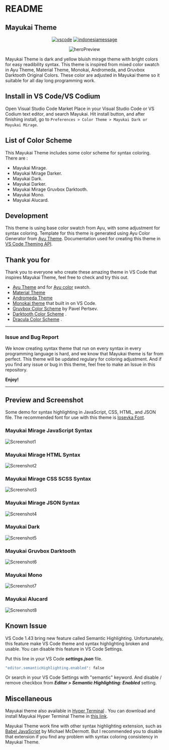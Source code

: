 # README

## Mayukai Theme

<div align="center">

[![vscode](https://img.shields.io/badge/VS%20Code-Theme-success?style=for-the-badge&labelColor=ffa323&color=ff6337)](https://github.com/GulajavaMinistudio/Mayukai-Theme) [![indonesiamessage](https://img.shields.io/badge/FROM-INDONESIA%20WITH%20LOVE-red?style=for-the-badge&labelColor=f66767&color=f0134d)](https://github.com/GulajavaMinistudio/Mayukai-Theme)

![heroPreview](https://raw.githubusercontent.com/GulajavaMinistudio/Mayukai-Theme/master/drawing_mayukai_heros_resize.png)

</div>

Mayukai Theme is dark and yellow bluish mirage theme with bright colors for easy readibility syntax. This theme is inspired from mixed color swatch in Ayu Theme, Material Theme, Monokai, Andromeda, and Gruvbox Darktooth Original Colors. These color are adjusted in Mayukai theme so it suitable for all day long programming work.

## Install in VS Code/VS Codium

Open Visual Studio Code Market Place in your Visual Studio Code or VS Codium text editor, and search Mayukai. Hit install button, and after finishing install, go to `Preferences > Color Theme > Mayukai Dark or Mayukai Mirage`.

## List of Color Scheme

This Mayukai Theme includes some color scheme for syntax coloring. There are :

- Mayukai Mirage.
- Mayukai Mirage Darker.
- Mayukai Dark.
- Mayukai Darker.
- Mayukai Mirage Gruvbox Darktooth.
- Mayukai Mono.
- Mayukai Alucard.

## Development

This theme is using base color swatch from Ayu, with some adjustment for syntax coloring. Template for this theme is generated using Ayu Color Generator from [Ayu Theme](https://github.com/ayu-theme/vscode-ayu). Documentation used for creating this theme in [VS Code Theming API](https://code.visualstudio.com/api/references/theme-color).

## Thank you for

Thank you to everyone who create these amazing theme in VS Code that inspires Mayukai Theme, feel free to check and try this out.

- [Ayu Theme](https://github.com/ayu-theme/vscode-ayu) and for [Ayu color](https://github.com/ayu-theme/ayu-colors) swatch.
- [Material Theme](https://github.com/material-theme/vsc-material-theme)
- [Andromeda Theme](https://github.com/EliverLara/Andromeda)
- [Monokai theme](https://github.com/microsoft/vscode/tree/master/extensions/theme-monokai) that built in on VS Code.
- [Gruvbox Color Scheme](https://github.com/morhetz/gruvbox) by Pavel Pertsev.
- [Darktooth Color Scheme](https://github.com/emacsfodder/emacs-theme-darktooth) .
- [Dracula Color Scheme](https://github.com/dracula/dracula-theme) .

---

### Issue and Bug Report

We know creating syntax theme that run on every syntax in every programming language is hard, and we know that Mayukai theme is far from perfect. This theme will be updated regulary for coloring adjustment. And if you find any issue or bug in this theme, feel free to make an Issue in this repository.

**Enjoy!**

---

## Preview and Screenshot

Some demo for syntax highlighting in JavaScript, CSS, HTML, and JSON file. The recommended font for use with this theme is [Iosevka Font](https://github.com/be5invis/Iosevka).

### Mayukai Mirage JavaScript Syntax

![Screenshot1](https://raw.githubusercontent.com/GulajavaMinistudio/Mayukai-Theme/master/scrdemo1.png)

### Mayukai Mirage HTML Syntax

![Screenshot2](https://raw.githubusercontent.com/GulajavaMinistudio/Mayukai-Theme/master/scrdemo2.png)

### Mayukai Mirage CSS SCSS Syntax

![Screenshot3](https://raw.githubusercontent.com/GulajavaMinistudio/Mayukai-Theme/master/scrdemo3.png)

### Mayukai Mirage JSON Syntax

![Screenshot4](https://raw.githubusercontent.com/GulajavaMinistudio/Mayukai-Theme/master/scrdemo4.png)

### Mayukai Dark

![Screenshot5](https://raw.githubusercontent.com/GulajavaMinistudio/Mayukai-Theme/master/scrdemo6.png)

### Mayukai Gruvbox Darktooth

![Screenshot6](https://raw.githubusercontent.com/GulajavaMinistudio/Mayukai-Theme/master/scrdemo5.png)

### Mayukai Mono

![Screenshot7](https://raw.githubusercontent.com/GulajavaMinistudio/Mayukai-Theme/master/scrdemo7.png)

### Mayukai Alucard

![Screenshot8](https://raw.githubusercontent.com/GulajavaMinistudio/Mayukai-Theme/master/scrdemo8.png)

## Known Issue

VS Code 1.43 bring new feature called Semantic Highlighting. Unfortunately, this feature make VS Code theme and syntax highlighting broken and usable. You can disable this feature in VS Code Settings.

Put this line in your VS Code ***settings.json*** file.

```sh
"editor.semanticHighlighting.enabled": false
```

Or search in your VS Code Settings with "semantic" keyword. And disable / remove checkbox from ***Editor > Semantic Highlighting: Enabled*** setting.

## Miscellaneous

Mayukai theme also available in [Hyper Terminal](https://hyper.is/) . You can download and install Mayukai Hyper Terminal Theme in [this link](https://github.com/cevr/hyper-mayukai).

Mayukai Theme work fine with other syntax highlighting extension, such as [Babel JavaScript](https://marketplace.visualstudio.com/items?itemName=mgmcdermott.vscode-language-babel) by Michael McDermott. But I recommended you to disable that extension if you find any problem with syntax coloring consistency in Mayukai Theme.
